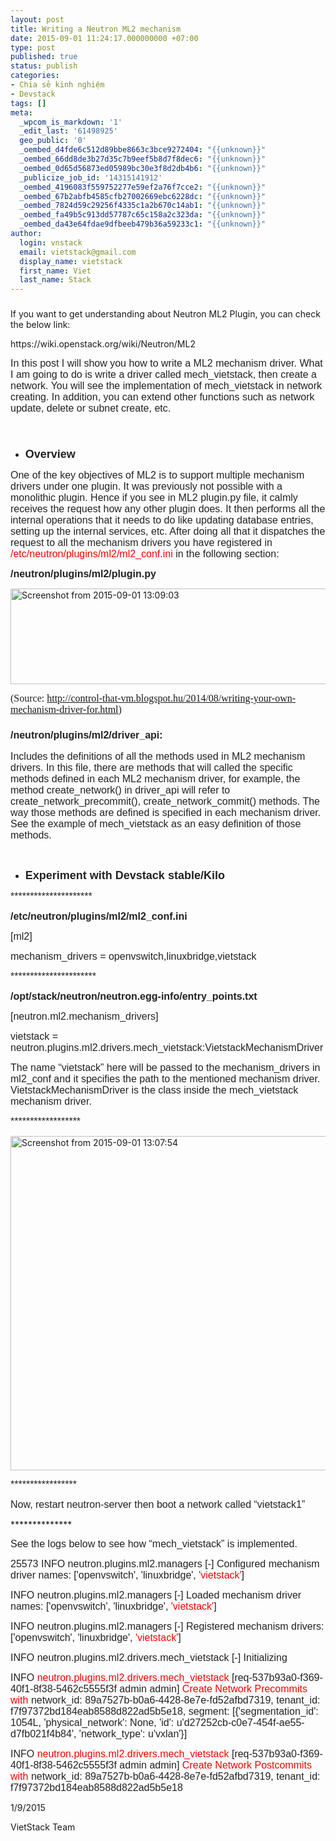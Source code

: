 ```yaml
---
layout: post
title: Writing a Neutron ML2 mechanism
date: 2015-09-01 11:24:17.000000000 +07:00
type: post
published: true
status: publish
categories:
- Chia sẻ kinh nghiệm
- Devstack
tags: []
meta:
  _wpcom_is_markdown: '1'
  _edit_last: '61498925'
  geo_public: '0'
  _oembed_d4fde6c512d89bbe8663c3bce9272404: "{{unknown}}"
  _oembed_66dd8de3b27d35c7b9eef5b8d7f8dec6: "{{unknown}}"
  _oembed_0d65d56873ed05989bc30e3f8d2db4b6: "{{unknown}}"
  _publicize_job_id: '14315141912'
  _oembed_4196083f559752277e59ef2a76f7cce2: "{{unknown}}"
  _oembed_67b2abfb4585cfb27002669ebc6228dc: "{{unknown}}"
  _oembed_7824d59c29256f4335c1a2b670c14ab1: "{{unknown}}"
  _oembed_fa49b5c913dd57787c65c158a2c323da: "{{unknown}}"
  _oembed_da43e64fdae9dfbeeb479b36a59233c1: "{{unknown}}"
author:
  login: vnstack
  email: vietstack@gmail.com
  display_name: vietstack
  first_name: Viet
  last_name: Stack
---
```

<h3 class="western"></h3>
<p>If you want to get understanding about Neutron ML2 Plugin, you can check the below link:</p>
<p>https://wiki.openstack.org/wiki/Neutron/ML2</p>
<p><span style="color:#222222;"><span style="font-family:Arial, sans-serif;"><span style="font-size:medium;">In this post I will show you how to write a ML2 mechanism driver. What I am going to do is write a driver called mech_vietstack, then create a network. You will see the implementation of mech_vietstack in network creating. In addition, you can extend other functions such as network update, delete or subnet create, etc.</span></span></span></p>
<p>&nbsp;</p>
<h3 class="western"></h3>
<ul>
<li class="western"><span style="color:#222222;"><span style="font-family:Arial, sans-serif;"><span style="font-size:large;"><b>Overview</b></span></span></span></li>
</ul>
<p><span style="font-family:Arial, sans-serif;"><span style="font-size:medium;"><span style="color:#222222;">One of the key objectives of ML2 is to support multiple mechanism drivers under one plugin. It was previously not possible with a monolithic plugin. Hence if you see in ML2 plugin.py file, it calmly receives the request how any other plugin does. It then performs all the internal operations that it needs to do like updating database entries, setting up the internal services, etc. After doing all that it dispatches the request to all the mechanism drivers you have registered in </span><span style="color:#ff0000;">/etc/neutron/plugins/ml2/ml2_conf.ini </span><span style="color:#222222;">in the following section:</span></span></span></p>
<p align="left"><span style="color:#222222;"><span style="font-family:Arial, sans-serif;"><span style="font-size:medium;"><b>/neutron/plugins/ml2/plugin.py</b></span></span></span></p>
<p align="left"><a href="https://vietstack.files.wordpress.com/2015/09/screenshot-from-2015-09-01-130903.png"><img class="wp-image-581 aligncenter" src="{{ site.baseurl }}/assets/screenshot-from-2015-09-01-130903.png" alt="Screenshot from 2015-09-01 13:09:03" width="885" height="153" /></a></p>
<p align="left"><span style="color:#222222;"><span style="font-family:Georgia, Utopia, 'Palatino Linotype', Palatino, serif;"><span style="font-size:medium;">(Source: <a href="http://control-that-vm.blogspot.hu/2014/08/writing-your-own-mechanism-driver-for.html">http://control-that-vm.blogspot.hu/2014/08/writing-your-own-mechanism-driver-for.html</a>)</span></span></span></p>
<h3 class="western"><span style="color:#222222;"><span style="font-family:Arial, sans-serif;"><span style="font-size:medium;">/neutron/plugins/ml2/driver_api:</span></span></span></h3>
<p><span style="color:#222222;"><span style="font-family:Arial, sans-serif;"><span style="font-size:medium;">Includes the definitions of all the methods used in ML2 mechanism drivers. In this file, there are methods that will called the specific methods defined in each ML2 mechanism driver, for example, the method create_network() in driver_api will refer to create_network_precommit(), create_network_commit() methods. The way those methods are defined is specified in each mechanism driver. See the example of mech_vietstack as an easy definition of those methods.</span></span></span></p>
<p>&nbsp;</p>
<ul>
<li><span style="color:#222222;"><span style="font-family:Arial, sans-serif;"><span style="font-size:large;"><b>Experiment with Devstack stable/Kilo</b></span></span></span></li>
</ul>
<p align="left"><span style="color:#222222;"><span style="font-family:Arial, sans-serif;"><span style="font-size:medium;">*********************</span></span></span></p>
<p align="left"><span style="color:#222222;"><span style="font-family:Arial, sans-serif;"><span style="font-size:medium;"><b>/etc/neutron/plugins/ml2/ml2_conf.ini</b></span></span></span></p>
<p align="left"><span style="color:#222222;"><span style="font-family:Arial, sans-serif;"><span style="font-size:medium;">[ml2]</span></span></span></p>
<p align="left"><span style="color:#222222;"><span style="font-family:Arial, sans-serif;"><span style="font-size:medium;">mechanism_drivers = openvswitch,linuxbridge,vietstack</span></span></span></p>
<p align="left"><span style="color:#222222;"><span style="font-family:Arial, sans-serif;"><span style="font-size:medium;">**********************</span></span></span></p>
<p align="left"><span style="color:#222222;"><span style="font-family:Arial, sans-serif;"><span style="font-size:medium;"><b>/opt/stack/neutron/neutron.egg-info/entry_points.txt</b></span></span></span></p>
<p align="left"><span style="color:#222222;"><span style="font-family:Arial, sans-serif;"><span style="font-size:medium;">[neutron.ml2.mechanism_drivers]</span></span></span></p>
<p align="left"><span style="color:#222222;"><span style="font-family:Arial, sans-serif;"><span style="font-size:medium;">vietstack = neutron.plugins.ml2.drivers.mech_vietstack:VietstackMechanismDriver</span></span></span></p>
<p align="left"><span style="color:#222222;"><span style="font-family:Arial, sans-serif;"><span style="font-size:medium;">The name “vietstack” here will be passed to the mechanism_drivers in ml2_conf and it specifies the path to the mentioned mechanism driver. VietstackMechanismDriver is the class inside the mech_vietstack mechanism driver.</span></span></span></p>
<p align="left"><span style="color:#222222;"><span style="font-family:Arial, sans-serif;"><span style="font-size:medium;">******************</span></span></span></p>
<p align="left"><a href="https://vietstack.files.wordpress.com/2015/09/screenshot-from-2015-09-01-130754.png"><img class="aligncenter wp-image-580" src="{{ site.baseurl }}/assets/screenshot-from-2015-09-01-130754.png" alt="Screenshot from 2015-09-01 13:07:54" width="1148" height="535" /></a></p>
<p align="left"><span style="color:#222222;"><span style="font-family:Arial, sans-serif;"><span style="font-size:medium;">*****************</span></span></span></p>
<p align="left"><span style="color:#222222;"><span style="font-family:Arial, sans-serif;"><span style="font-size:medium;">Now, restart neutron-server then boot a network called “vietstack1”</span></span></span></p>
<p align="left">**************</p>
<p align="left"><span style="color:#222222;"><span style="font-family:Arial, sans-serif;"><span style="font-size:medium;">See the logs below to see how “mech_vietstack” is implemented. </span></span></span></p>
<p align="left"><span style="color:#222222;"><span style="font-family:Arial, sans-serif;"><span style="font-size:medium;">25573 INFO neutron.plugins.ml2.managers [-] Configured mechanism driver names: ['openvswitch', 'linuxbridge', <span style="color:#ff0000;">'vietstack'</span>]</span></span></span></p>
<p align="left"><span style="color:#222222;"><span style="font-family:Arial, sans-serif;"><span style="font-size:medium;">INFO neutron.plugins.ml2.managers [-] Loaded mechanism driver names: ['openvswitch', 'linuxbridge', <span style="color:#ff0000;">'vietstack'</span>]</span></span></span></p>
<p align="left"><span style="color:#222222;"><span style="font-family:Arial, sans-serif;"><span style="font-size:medium;">INFO neutron.plugins.ml2.managers [-] Registered mechanism drivers: ['openvswitch', 'linuxbridge', <span style="color:#ff0000;">'vietstack'</span>]</span></span></span></p>
<p align="left"><span style="color:#222222;"><span style="font-family:Arial, sans-serif;"><span style="font-size:medium;">INFO neutron.plugins.ml2.drivers.mech_vietstack [-] Initializing</span></span></span></p>
<p align="left"><span style="color:#222222;"><span style="font-family:Arial, sans-serif;"><span style="font-size:medium;">INFO <span style="color:#ff0000;">neutron.plugins.ml2.drivers.mech_vietstack</span> [req-537b93a0-f369-40f1-8f38-5462c5555f3f admin admin] <span style="color:#ff0000;">Create Network Precommits with</span> network_id: 89a7527b-b0a6-4428-8e7e-fd52afbd7319, tenant_id: f7f97372bd184eab8588d822ad5b5e18, segment: [{'segmentation_id': 1054L, 'physical_network': None, 'id': u'd27252cb-c0e7-454f-ae55-d7fb021f4b84', 'network_type': u'vxlan'}]</span></span></span></p>
<p align="left"><span style="color:#222222;"><span style="font-family:Arial, sans-serif;"><span style="font-size:medium;">INFO <span style="color:#ff0000;">neutron.plugins.ml2.drivers.mech_vietstack</span> [req-537b93a0-f369-40f1-8f38-5462c5555f3f admin admin] <span style="color:#ff0000;">Create Network Postcommits with</span> network_id: 89a7527b-b0a6-4428-8e7e-fd52afbd7319, tenant_id: f7f97372bd184eab8588d822ad5b5e18</span></span></span></p>
<p align="left">
<p align="left">1/9/2015</p>
<p align="left">VietStack Team</p>
